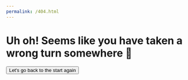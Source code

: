 ```yaml
---
permalink: /404.html
---
```


<!-- markdownlint-disable MD026 -->
# Uh oh! Seems like you have taken a wrong turn somewhere :construction:
<!-- markdownlint-enable MD026 -->

[<button class="btn btn-primary btn-xl"><i class="swepay-icon-chevron-left" aria-hidden="true"></i><span>Let's go back to the start again</span></button>](/)
